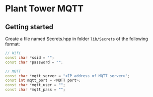 # Plant Tower MQTT

## Getting started
Create a file named Secrets.hpp in folder `lib/Secrets` of the following format:
```cpp
// Wifi
const char *ssid = "";
const char *password = "";

// MQTT
const char *mqtt_server = "<IP address of MQTT server>";
const int mqtt_port = <MQTT port>;
const char *mqtt_user = "";
const char *mqtt_pass = "";
```
